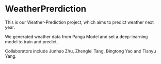 # WeatherPrerdiction

This is our Weather-Prediction project, which aims to predict weather next year.

We generated weather data from Pangu Model and set a deep-learning model to train and predict.

Collaborators include Junhao Zhu, Zhenglei Tang, Bingtong Yao and Tianyu Yang.
